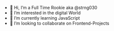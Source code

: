 - 👋 Hi, I’m a Full Time Rookie aka @strng030
- 👀 I’m interested in the digital World
- 🌱 I’m currently learning JavaScript
- 💞️ I’m looking to collaborate on Frontend-Projects


<!---
- 📫 How to reach me ...
strng030/strng030 is a ✨ special ✨ repository because its `README.md` (this file) appears on your GitHub profile.
You can click the Preview link to take a look at your changes.
--->
